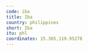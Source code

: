 ```yaml
---
code: iba
title: Iba
country: philippines
short: Iba
itu: phl
coordinates: 15.365,119.95278
---
```

